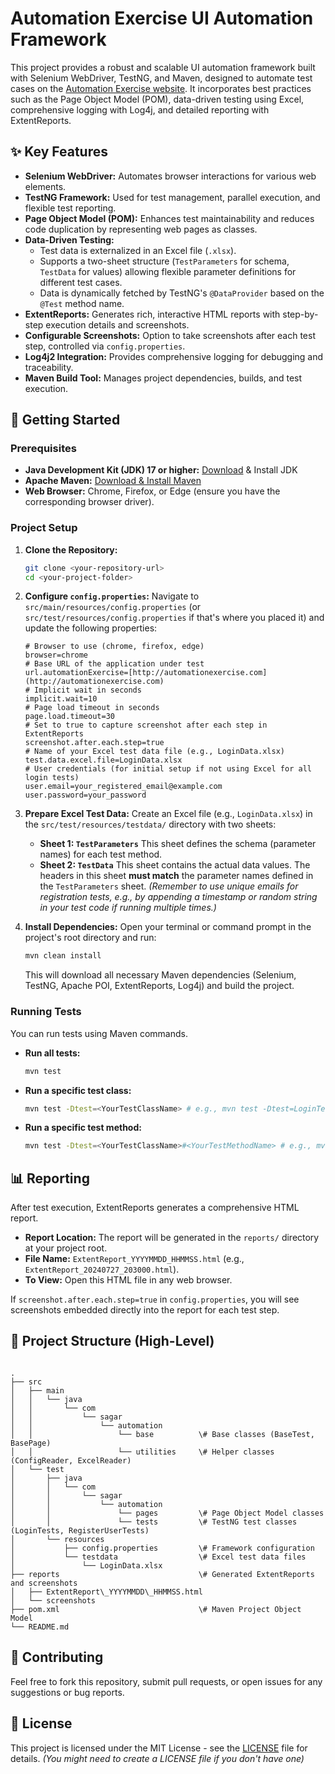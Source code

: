 # Automation Exercise UI Automation Framework

This project provides a robust and scalable UI automation framework built with Selenium WebDriver, TestNG, and Maven, designed to automate test cases on the [Automation Exercise website](http://automationexercise.com/). It incorporates best practices such as the Page Object Model (POM), data-driven testing using Excel, comprehensive logging with Log4j, and detailed reporting with ExtentReports.

## ✨ Key Features

* **Selenium WebDriver:** Automates browser interactions for various web elements.
* **TestNG Framework:** Used for test management, parallel execution, and flexible test reporting.
* **Page Object Model (POM):** Enhances test maintainability and reduces code duplication by representing web pages as classes.
* **Data-Driven Testing:**
    * Test data is externalized in an Excel file (`.xlsx`).
    * Supports a two-sheet structure (`TestParameters` for schema, `TestData` for values) allowing flexible parameter definitions for different test cases.
    * Data is dynamically fetched by TestNG's `@DataProvider` based on the `@Test` method name.
* **ExtentReports:** Generates rich, interactive HTML reports with step-by-step execution details and screenshots.
* **Configurable Screenshots:** Option to take screenshots after each test step, controlled via `config.properties`.
* **Log4j2 Integration:** Provides comprehensive logging for debugging and traceability.
* **Maven Build Tool:** Manages project dependencies, builds, and test execution.

## 🚀 Getting Started

### Prerequisites

* **Java Development Kit (JDK) 17 or higher:** [Download](https://www.oracle.com/java/technologies/javase-downloads.html) & Install JDK
* **Apache Maven:** [Download & Install Maven](https://maven.apache.org/download.cgi)
* **Web Browser:** Chrome, Firefox, or Edge (ensure you have the corresponding browser driver).

### Project Setup

1.  **Clone the Repository:**
    ```bash
    git clone <your-repository-url>
    cd <your-project-folder>
    ```

2.  **Configure `config.properties`:**
    Navigate to `src/main/resources/config.properties` (or `src/test/resources/config.properties` if that's where you placed it) and update the following properties:
    ```properties
    # Browser to use (chrome, firefox, edge)
    browser=chrome
    # Base URL of the application under test
    url.automationExercise=[http://automationexercise.com](http://automationexercise.com)
    # Implicit wait in seconds
    implicit.wait=10
    # Page load timeout in seconds
    page.load.timeout=30
    # Set to true to capture screenshot after each step in ExtentReports
    screenshot.after.each.step=true
    # Name of your Excel test data file (e.g., LoginData.xlsx)
    test.data.excel.file=LoginData.xlsx
    # User credentials (for initial setup if not using Excel for all login tests)
    user.email=your_registered_email@example.com
    user.password=your_password
    ```

3.  **Prepare Excel Test Data:**
    Create an Excel file (e.g., `LoginData.xlsx`) in the `src/test/resources/testdata/` directory with two sheets:

    * **Sheet 1: `TestParameters`**
        This sheet defines the schema (parameter names) for each test method.
    * **Sheet 2: `TestData`**
        This sheet contains the actual data values. The headers in this sheet **must match** the parameter names defined in the `TestParameters` sheet.
        *(Remember to use unique emails for registration tests, e.g., by appending a timestamp or random string in your test code if running multiple times.)*

4.  **Install Dependencies:**
    Open your terminal or command prompt in the project's root directory and run:
    ```bash
    mvn clean install
    ```
    This will download all necessary Maven dependencies (Selenium, TestNG, Apache POI, ExtentReports, Log4j) and build the project.

### Running Tests

You can run tests using Maven commands.

* **Run all tests:**
    ```bash
    mvn test
    ```

* **Run a specific test class:**
    ```bash
    mvn test -Dtest=<YourTestClassName> # e.g., mvn test -Dtest=LoginTests
    ```

* **Run a specific test method:**
    ```bash
    mvn test -Dtest=<YourTestClassName>#<YourTestMethodName> # e.g., mvn test -Dtest=LoginTests#LoginTest
    ```

## 📊 Reporting

After test execution, ExtentReports generates a comprehensive HTML report.

* **Report Location:** The report will be generated in the `reports/` directory at your project root.
* **File Name:** `ExtentReport_YYYYMMDD_HHMMSS.html` (e.g., `ExtentReport_20240727_203000.html`).
* **To View:** Open this HTML file in any web browser.

If `screenshot.after.each.step=true` in `config.properties`, you will see screenshots embedded directly into the report for each test step.

## 📁 Project Structure (High-Level)

```

.
├── src
│   ├── main
│   │   └── java
│   │       └── com
│   │           └── sagar
│   │               └── automation
│   │                   └── base          \# Base classes (BaseTest, BasePage)
│   │                   └── utilities     \# Helper classes (ConfigReader, ExcelReader)
│   └── test
│       ├── java
│       │   └── com
│       │       └── sagar
│       │           └── automation
│       │               └── pages         \# Page Object Model classes
│       │               └── tests         \# TestNG test classes (LoginTests, RegisterUserTests)
│       └── resources
│           ├── config.properties         \# Framework configuration
│           └── testdata                  \# Excel test data files
│               └── LoginData.xlsx
├── reports                               \# Generated ExtentReports and screenshots
│   ├── ExtentReport\_YYYYMMDD\_HHMMSS.html
│   └── screenshots
├── pom.xml                               \# Maven Project Object Model
└── README.md

```

## 🤝 Contributing

Feel free to fork this repository, submit pull requests, or open issues for any suggestions or bug reports.

## 📄 License

This project is licensed under the MIT License - see the [LICENSE](LICENSE) file for details. *(You might need to create a LICENSE file if you don't have one)*
